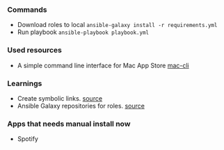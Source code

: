 ### Commands

* Download roles to local `ansible-galaxy install -r requirements.yml`
* Run playbook `ansible-playbook playbook.yml`


### Used resources

* A simple command line interface for Mac App Store [mac-cli](https://github.com/mas-cli/mas)


### Learnings

* Create symbolic links. [source](https://www.howtogeek.com/297721/how-to-create-and-use-symbolic-links-aka-symlinks-on-a-mac/)
* Ansible Galaxy repositories for roles. [source](https://galaxy.ansible.com)


### Apps that needs manual install now

* Spotify